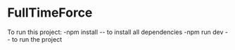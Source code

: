 # FullTimeForce

To run this project:
-npm install    -- to install all dependencies
-npm run dev    -- to run the project